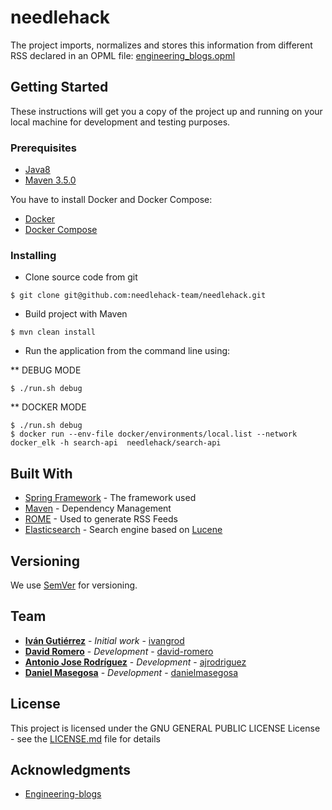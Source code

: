 # needlehack

The project imports, normalizes and stores this information from different RSS declared in an OPML file: [engineering_blogs.opml](.src/main/resources/opml/engineering_blogs.opml)

## Getting Started

These instructions will get you a copy of the project up and running on your local machine for development and testing purposes.

### Prerequisites

- [Java8](http://www.oracle.com/technetwork/java/javase/downloads/index.html)
- [Maven 3.5.0](https://maven.apache.org/download.cgi)

You have to install Docker and Docker Compose:

- [Docker](https://docs.docker.com/installation/#installation)
- [Docker Compose](https://docs.docker.com/compose/install)

### Installing

* Clone source code from git

```
$ git clone git@github.com:needlehack-team/needlehack.git
```

* Build project with Maven

```
$ mvn clean install
```

* Run the application from the command line using:

** DEBUG MODE
```
$ ./run.sh debug
```
** DOCKER MODE
```
$ ./run.sh debug
$ docker run --env-file docker/environments/local.list --network docker_elk -h search-api  needlehack/search-api
```

## Built With

* [Spring Framework](https://spring.io/) - The framework used
* [Maven](https://maven.apache.org/) - Dependency Management
* [ROME](https://rometools.github.io/rome/) - Used to generate RSS Feeds
* [Elasticsearch](https://www.elastic.co/products/elasticsearch) - Search engine based on [Lucene](https://lucene.apache.org/core/)

## Versioning

We use [SemVer](http://semver.org/) for versioning.

## Team

* **[Iván Gutiérrez](https://twitter.com/ivan_GRod)** - *Initial work* - [ivangrod](https://github.com/ivangrod)
* **[David Romero](https://twitter.com/davromalc)** - *Development* - [david-romero](https://github.com/david-romero)
* **[Antonio Jose Rodríguez](https://twitter.com/aj2r)** - *Development* - [ajrodriguez](https://github.com/ajrodriguez)
* **[Daniel Masegosa](https://twitter.com/danielmasegosa)** - *Development* - [danielmasegosa](https://github.com/danielmasegosa)

## License

This project is licensed under the GNU GENERAL PUBLIC LICENSE License - see the [LICENSE.md](LICENSE.md) file for details

## Acknowledgments

* [Engineering-blogs](https://github.com/kilimchoi/engineering-blogs)
